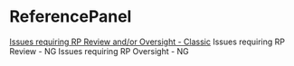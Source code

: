 # ReferencePanel

[Issues requiring RP Review and/or Oversight - Classic](https://github.com/APSIMInitiative/APSIMClassic/issues?q=is%3Aissue+is%3Aopen+label%3A%22RP+Follow+up%22)
Issues requiring RP Review - NG
Issues requiring RP Oversight - NG
